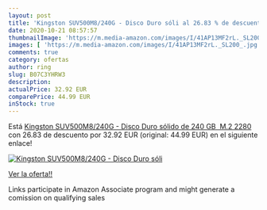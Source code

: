 ```yaml
---
layout: post
title: 'Kingston SUV500M8/240G - Disco Duro sóli al 26.83 % de descuento'
date: 2020-10-21 08:57:57
thumbnailImage: 'https://m.media-amazon.com/images/I/41AP13MF2rL._SL200_.jpg'
images: [ 'https://m.media-amazon.com/images/I/41AP13MF2rL._SL200_.jpg' ]
comments: true
category: ofertas
author: ring
slug: B07C3YHRW3
description:
actualPrice: 32.92 EUR
comparePrice: 44.99 EUR
inStock: true
---
```


Está [Kingston SUV500M8/240G - Disco Duro sólido de 240 GB  M.2 2280 ](https://www.amazon.es/dp/B07C3YHRW3/?tag=tolees-21) con 26.83 de descuento por 32.92 EUR (original: 44.99 EUR) en el siguiente enlace!

[![Kingston SUV500M8/240G - Disco Duro sóli](https://m.media-amazon.com/images/I/41AP13MF2rL._SL200_.jpg)](https://www.amazon.es/dp/B07C3YHRW3/?tag=tolees-21)

[Ver la oferta!!](https://www.amazon.es/dp/B07C3YHRW3/?tag=tolees-21)

Links participate in Amazon Associate program and might generate a comission on qualifying sales


